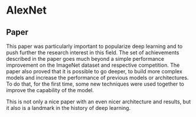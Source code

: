 # AlexNet 

## Paper 

This paper was particularly important to popularize deep learning and to push further the research interest in this field. 
The set of achievements described in the paper goes much beyond a simple performance improvement on the ImageNet dataset
and respective competition. The paper also proved that it is possible to go deeper, to build more complex models and increase the performance of previous models or architectures. To do that, for the first time, some new techniques were used together to improve the capability of the model. 

This is not only a nice paper with an even nicer architecture and results, but it also is a landmark in the history of deep learning.

